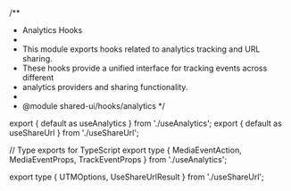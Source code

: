 /**
 * Analytics Hooks
 * 
 * This module exports hooks related to analytics tracking and URL sharing.
 * These hooks provide a unified interface for tracking events across different
 * analytics providers and sharing functionality.
 * 
 * @module shared-ui/hooks/analytics
 */

export { default as useAnalytics } from './useAnalytics';
export { default as useShareUrl } from './useShareUrl';

// Type exports for TypeScript
export type { 
  MediaEventAction,
  MediaEventProps,
  TrackEventProps
} from './useAnalytics';

export type {
  UTMOptions,
  UseShareUrlResult
} from './useShareUrl';